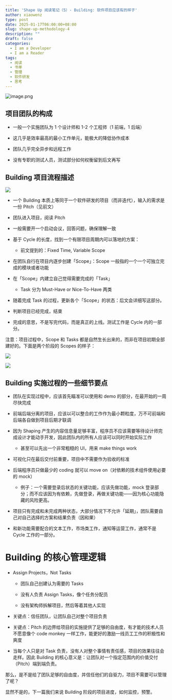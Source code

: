 ```yaml
---
title: 'Shape Up 阅读笔记（5）- Building: 软件项目应该有的样子'
author: xiaowenz
type: post
date: 2025-01-17T06:00:00+08:00
slug: shape-up-methodology-4
description: ""
draft: false
categories:
  - I am a Developer
  - I am a Reader
tags:
  - 阅读
  - 书单
  - 管理
  - 软件研发
  - 思考
---
```


![image.png](https://cdn.sa.net/2025/01/18/FXRn8rOULtYyVA5.png)


## 项目团队的构成

- 一般一个实施团队为 1 个设计师和 1-2 个工程师（1 前端，1 后端）

- 这几乎是效率最高的最小工作单元，能极大的降低协作成本

- 团队几乎完全异步和远程工作

- 没有专职的测试人员，测试部分如何权衡留到后文再写



## Building 项目流程描述

![](https://cdn.sa.net/2025/01/18/JxSZfWo5IRMPvVD.png)

- 一个 Building 本质上等同于一个软件研发的项目（而非迭代），输入的需求是一份 Pitch（见前文）

- 团队进入项目，阅读 Pitch

- 一般需要开一个启动会议，回答问题，确保理解一致

- 基于 Cycle 的长度，找到一个有限项目周期内可以落地的方案：

   - 前文提到的：Fixed Time, Variable Scope

- 在团队自行在项目内逐步创建「Scope」：Scope 一般指的一个一个可独立完成的模块或者功能

- 在「Scope」内建立自己觉得需要完成的「Task」

   - Task 分为 Must-Have or Nice-To-Have 两类

- 随着完成 Task 的过程，更新各个「Scope」的状态：后文会详细写这部分。

-  判断项目已经完成，结束

- 完成的意思，不是写完代码，而是真正的上线。测试工作是 Cycle 内的一部分。

注意：项目过程中，Scope 和 Tasks 都是自然生长出来的，而非在项目初期全部建好的。下面是两个阶段的 Scopes 的样子：

![](https://cdn.sa.net/2025/01/18/XcpVSeKN8l9uPMI.png)

![](https://cdn.sa.net/2025/01/18/Pxd7wfpHa8kVTtW.png)

## Building 实施过程的一些细节要点

- 团队在实现过程中，应该首先瞄准可以使用和 demo 的部分，在最开始的一周尽快完成

- 前端后端分离的项目，应该以可以整合的工作作为最小颗粒度，万不可前端和后端各自做到项目后期才联调

- 因为  Shaping 产生的内容信息量足够丰富，程序员不应该需要等待设计师完成设计才能动手开发，因此团队内的所有人应该可以同时开始实际工作

   - 甚至可以先出一个非常粗糙的 UI，用来 make things work

- 可视化只在最后交付前重要，项目中不需要作为验收的标准

- 后端程序员只做最少的 coding 就可以 move on（对依赖的技术组件使用必要的 mock）

   - 例子：一个需要登录后状态的关键功能，应该先做功能，mock 登录部分；而不应该因为有依赖，先做登录，再做关键功能——因为核心功能隐藏的风险更高。

- 项目只有完成和未完成两种状态，大部分情况下不允许「延期」，团队需要自己对自己选择的方案和结果负责（因和果）

- 和新功能需要配合的文本工作，市场类工作，通知等运营工作，通常不是 Cycle 工作的一部分。



# Building 的核心管理逻辑

- Assign Projects，Not Tasks

   - 团队自己创建认为需要的 Tasks

   - 没有人负责 Assign Tasks，像个任务分配员

   - 没有架构师拆解项目，然后等着其他人实现

- 关键点：信任团队，让团队自己对整个项目负责

- 关键点：Pitch 的边界给项目的实施提供了足够的自由度，有才能的技术人员不愿意像个 code monkey 一样工作，能更好的激励一线员工工作的积极性和爽度

- 当每个人只是对 Task 负责，没有人对整个事情有责任感，项目的效果往往会走样。因此 Building 的核心意义是：让团队对一个指定范围内的价值交付（Pitch）端到端负责。



那么，是不是给了团队足够的自由度，并信任他们的自驱力，项目不需要可以管理了呢？

显然不是的，下一篇我们来说 Building 阶段的项目进度，如何监控，预警。






